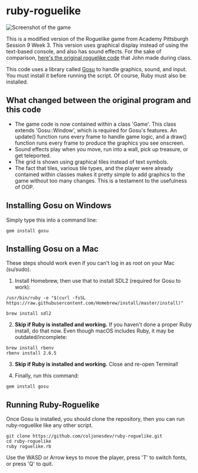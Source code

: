 # ruby-roguelike

![Screenshot of the game](https://github.com/coljonesdev/ruby-roguelike/blob/master/assets/screenshot.png "Screenshot")

This is a modified version of the Roguelike game from Academy Pittsburgh Session 9 Week 3. This version uses graphical display instead of using the text-based console, and also has sound effects. For the sake of comparison, [here's the original roguelike code](https://gist.github.com/coljonesdev/a069a3fcb4502431d3d95566d466f6b0) that John made during class.

This code uses a library called [Gosu](https://www.libgosu.org/index.html) to handle graphics, sound, and input. You must install it before running the script. Of course, Ruby must also be installed.

## What changed between the original program and this code
* The game code is now contained within a class 'Game'. This class extends 'Gosu::Window', which is required for Gosu's features. An update() function runs every frame to handle game logic, and a draw() function runs every frame to produce the graphics you see onscreen.
* Sound effects play when you move, run into a wall, pick up treasure, or get teleported.
* The grid is shown using graphical tiles instead of text symbols.
* The fact that tiles, various tile types, and the player were already contained within classes makes it pretty simple to add graphics to the game without too many changes. This is a testament to the usefulness of OOP.

## Installing Gosu on Windows
Simply type this into a command line:
```
gem install gosu
```

## Installing Gosu on a Mac
These steps should work even if you can't log in as root on your Mac (su/sudo).

1. Install Homebrew, then use that to install SDL2 (required for Gosu to work):
```
/usr/bin/ruby -e "$(curl -fsSL https://raw.githubusercontent.com/Homebrew/install/master/install)"

brew install sdl2
```

2. __Skip if Ruby is installed and working.__ If you haven't done a proper Ruby install, do that now. Even though macOS includes Ruby, it may be outdated/incomplete:
```
brew install rbenv
rbenv install 2.6.5
```

3. __Skip if Ruby is installed and working.__ Close and re-open Terminal!

4. Finally, run this command:
```
gem install gosu
```

## Running Ruby-Roguelike
Once Gosu is installed, you should clone the repository, then you can run ruby-roguelike like any other script.
```
git clone https://github.com/coljonesdev/ruby-roguelike.git
cd ruby-roguelike
ruby roguelike.rb
```
Use the WASD or Arrow keys to move the player, press 'T' to switch fonts, or press 'Q' to quit.
